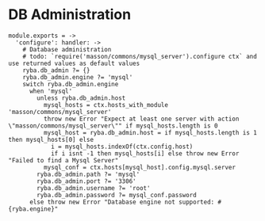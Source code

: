 
# DB Administration

    module.exports = ->
      'configure': handler: ->
        # Database administration
        # todo: `require('masson/commons/mysql_server').configure ctx` and use returned values as default values
        ryba.db_admin ?= {}
        ryba.db_admin.engine ?= 'mysql'
        switch ryba.db_admin.engine
          when 'mysql'
            unless ryba.db_admin.host
              mysql_hosts = ctx.hosts_with_module 'masson/commons/mysql_server'
              throw new Error "Expect at least one server with action \"masson/commons/mysql_server\"" if mysql_hosts.length is 0
              mysql_host = ryba.db_admin.host = if mysql_hosts.length is 1 then mysql_hosts[0] else
                i = mysql_hosts.indexOf(ctx.config.host)
                if i isnt -1 then mysql_hosts[i] else throw new Error "Failed to find a Mysql Server"
              mysql_conf = ctx.hosts[mysql_host].config.mysql.server
            ryba.db_admin.path ?= 'mysql'
            ryba.db_admin.port ?= '3306'
            ryba.db_admin.username ?= 'root'
            ryba.db_admin.password ?= mysql_conf.password
          else throw new Error "Database engine not supported: #{ryba.engine}"
